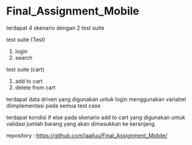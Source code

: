 # Final_Assignment_Mobile

terdapat 4 skenario dengan 2 test suite

test suite (Test)
1. login
2. search

test suite (cart)
1. add to cart
2. delete from cart

terdapat data driven yang digunakan untuk login menggunakan variabel diimplementasi pada semua test case

terdapat kondisi if else pada skenario add to cart yang digunakan untuk validasi jumlah barang yang akan dimasukkan ke keranjang

repository : https://github.com/jaalluu/Final_Assignment_Mobile/
